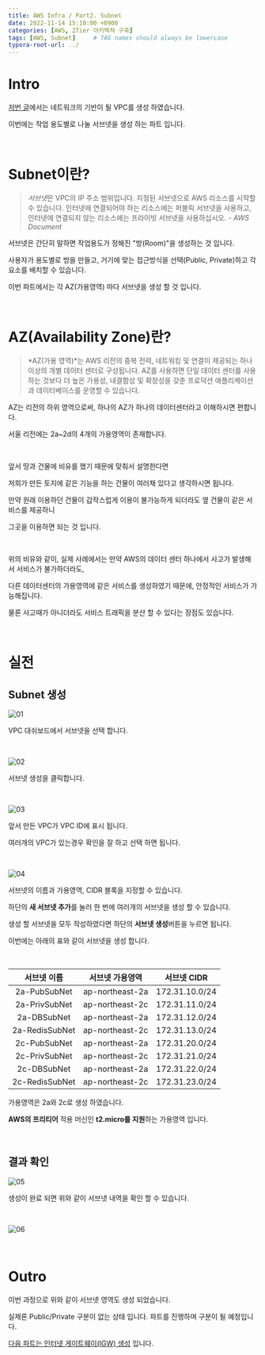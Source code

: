 ```yaml
---
title: AWS Infra / Part2. Subnet
date: 2022-11-14 15:10:00 +0900
categories: [AWS, 2Tier 아키텍쳐 구축]
tags: [AWS, Subnet]     # TAG names should always be lowercase
typora-root-url: ../
---
```

# Intro

[저번 글](/posts/AWS-Part1-VPC/)에서는 네트워크의 기반이 될 VPC를 생성 하였습니다.

이번에는 작업 용도별로 나눌 서브넷을 생성 하는 파트 입니다.

<br>

# Subnet이란?

> *서브넷*은 VPC의 IP 주소 범위입니다. 지정된 서브넷으로 AWS 리소스를 시작할 수 있습니다. 인터넷에 연결되어야 하는 리소스에는 퍼블릭 서브넷을 사용하고, 인터넷에 연결되지 않는 리소스에는 프라이빗 서브넷을 사용하십시오. - *AWS Document*

서브넷은 간단히 말하면 작업용도가 정해진 "방(Room)"을 생성하는 것 입니다. 

사용자가 용도별로 방을 만들고, 거기에 맞는 접근방식을 선택(Public, Private)하고 각 요소를 배치할 수 있습니다.

이번 파트에서는 각 AZ(가용영역) 마다 서브넷을 생성 할 것 입니다.

<br>

# AZ(Availability Zone)란?

> *AZ(가용 영역)*는 AWS 리전의 중복 전력, 네트워킹 및 연결이 제공되는 하나 이상의 개별 데이터 센터로 구성됩니다. AZ를 사용하면 단일 데이터 센터를 사용하는 것보다 더 높은 가용성, 내결함성 및 확장성을 갖춘 프로덕션 애플리케이션과 데이터베이스를 운영할 수 있습니다. 

AZ는 리전의 하위 영역으로써, 하나의 AZ가 하나의 데이터센터라고 이해하시면 편합니다.

서울 리전에는 2a~2d의 4개의 가용영역이 존재합니다.

<br>

앞서 땅과 건물에 비유를 했기 때문에 맞춰서 설명한다면

저희가 만든 토지에 같은 기능을 하는 건물이 여러채 있다고 생각하시면 됩니다.

만약 원래 이용하던 건물이 갑작스럽게 이용이 불가능하게 되더라도 옆 건물이 같은 서비스를 제공하니

그곳을 이용하면 되는 것 입니다.

<br>

위의 비유와 같이, 실제 사례에서는 만약 AWS의 데이터 센터 하나에서 사고가 발생해서 서비스가 불가하더라도,

다른 데이터센터의 가용영역에 같은 서비스를 생성하였기 때문에, 안정적인 서비스가 가능해집니다.

물론 사고때가 아니더라도 서비스 트래픽을 분산 할 수 있다는 장점도 있습니다.

<br>

# 실전

## Subnet 생성

![01](/assets/post/2022-11-14-AWS-Part2-Subnet/01.png)

VPC 대쉬보드에서 서브넷을 선택 합니다.

<br>

![02](/assets/post/2022-11-14-AWS-Part2-Subnet/02.png)

서브넷 생성을 클릭합니다.

<br>

![03](/assets/post/2022-11-14-AWS-Part2-Subnet/03.png)

앞서 만든 VPC가 VPC ID에 표시 됩니다. 

여러개의 VPC가 있는경우 확인을 잘 하고 선택 하면 됩니다.

<br>

![04](/assets/post/2022-11-14-AWS-Part2-Subnet/04.png)

서브넷의 이름과 가용영역, CIDR 블록을 지정할 수 있습니다.

하단의 **새 서브넷 추가**를 눌러 한 번에 여러개의 서브넷을 생성 할 수 있습니다.

생성 할 서브넷을 모두 작성하였다면 하단의 **서브넷 생성**버튼을 누르면 됩니다.

이번에는 아래의 표와 같이 서브넷을 생성 합니다.

<br>

|  서브넷 이름   | 서브넷 가용영역 |  서브넷 CIDR   |
| :------------: | :-------------: | :------------: |
|  2a-PubSubNet  | ap-northeast-2a | 172.31.10.0/24 |
| 2a-PrivSubNet  | ap-northeast-2c | 172.31.11.0/24 |
|  2a-DBSubNet   | ap-northeast-2a | 172.31.12.0/24 |
| 2a-RedisSubNet | ap-northeast-2c | 172.31.13.0/24 |
|  2c-PubSubNet  | ap-northeast-2a | 172.31.20.0/24 |
| 2c-PrivSubNet  | ap-northeast-2c | 172.31.21.0/24 |
|  2c-DBSubNet   | ap-northeast-2a | 172.31.22.0/24 |
| 2c-RedisSubNet | ap-northeast-2c | 172.31.23.0/24 |

가용영역은 2a와 2c로 생성 하였습니다.

**AWS의 프리티어** 적용 머신인 **t2.micro를 지원**하는 가용영역 입니다.

<br>

## 결과 확인

![05](/assets/post/2022-11-14-AWS-Part2-Subnet/05.png)

생성이 완료 되면 위와 같이 서브넷 내역을 확인 할 수 있습니다.

<br>

![06](/assets/post/2022-11-14-AWS-Part2-Subnet/06.png)

<br>

# Outro

이번 과정으로 위와 같이 서브넷 영역도 생성 되었습니다. 

실제론 Public/Private 구분이 없는 상태 입니다. 파트를 진행하며 구분이 될 예정입니다.

[다음 파트는 인터넷 게이트웨이(IGW) 생성](/posts/AWS-Part3-IGW/) 입니다.